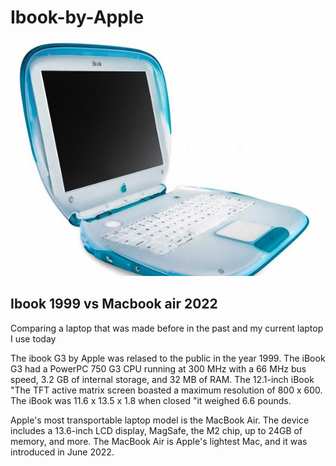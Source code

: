 # Ibook-by-Apple
![](https://github.com/elakendigelen/Ibook-by-Apple/blob/main/FcHHbWykfxTk54tj.jpg?raw=true)
##  Ibook 1999 vs Macbook air 2022
Comparing a laptop that was made before in the past and my current laptop I use today


The ibook G3 by Apple was relased to the public in the year 1999. The iBook G3 had a PowerPC 750 G3 CPU running at 300 MHz with a 66 MHz bus speed, 3.2 GB of internal storage, and 32 MB of RAM. The 12.1-inch iBook "The TFT active matrix screen boasted a maximum resolution of 800 x 600. The iBook was 11.6 x 13.5 x 1.8 when closed "it weighed 6.6 pounds. 


Apple's most transportable laptop model is the MacBook Air. The device includes a 13.6-inch LCD display, MagSafe, the M2 chip, up to 24GB of memory, and more. The MacBook Air is Apple's lightest Mac, and it was introduced in June 2022.
